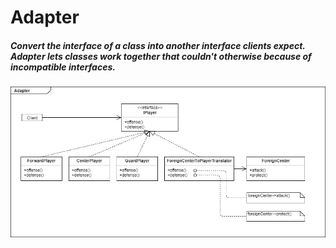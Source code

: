 # Adapter

##### Convert the interface of a class into another interface clients expect. Adapter lets classes work together that couldn't otherwise because of incompatible interfaces.

![alt text](UML.jpg)
